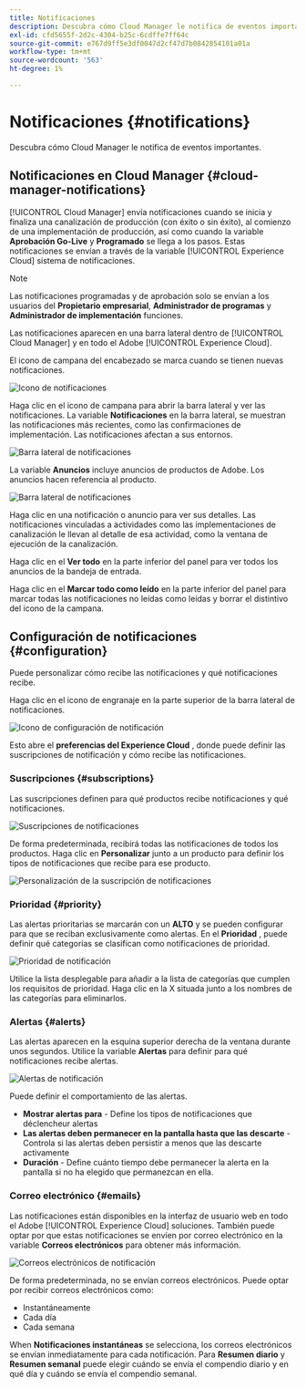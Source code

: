 ```yaml
---
title: Notificaciones
description: Descubra cómo Cloud Manager le notifica de eventos importantes.
exl-id: cfd5655f-2d2c-4304-b25c-6cdffe7ff64c
source-git-commit: e767d9ff5e3df0047d2cf47d7b0842854101a01a
workflow-type: tm+mt
source-wordcount: '563'
ht-degree: 1%

---
```



# Notificaciones {#notifications}

Descubra cómo Cloud Manager le notifica de eventos importantes.

## Notificaciones en Cloud Manager {#cloud-manager-notifications}

[!UICONTROL Cloud Manager] envía notificaciones cuando se inicia y finaliza una canalización de producción (con éxito o sin éxito), al comienzo de una implementación de producción, así como cuando la variable **Aprobación Go-Live** y **Programado** se llega a los pasos. Estas notificaciones se envían a través de la variable [!UICONTROL Experience Cloud] sistema de notificaciones.

>[!NOTE]
>
>Las notificaciones programadas y de aprobación solo se envían a los usuarios del **Propietario empresarial**, **Administrador de programas** y **Administrador de implementación** funciones.

Las notificaciones aparecen en una barra lateral dentro de [!UICONTROL Cloud Manager] y en todo el Adobe [!UICONTROL Experience Cloud].

El icono de campana del encabezado se marca cuando se tienen nuevas notificaciones.

![Icono de notificaciones](/help/assets/notifications-bell-badged.png)

Haga clic en el icono de campana para abrir la barra lateral y ver las notificaciones. La variable **Notificaciones** en la barra lateral, se muestran las notificaciones más recientes, como las confirmaciones de implementación. Las notificaciones afectan a sus entornos.

![Barra lateral de notificaciones](/help/assets/notifications-activities.png)

La variable **Anuncios** incluye anuncios de productos de Adobe. Los anuncios hacen referencia al producto.

![Barra lateral de notificaciones](/help/assets/notificaitons-announcements.png)

Haga clic en una notificación o anuncio para ver sus detalles. Las notificaciones vinculadas a actividades como las implementaciones de canalización le llevan al detalle de esa actividad, como la ventana de ejecución de la canalización.

Haga clic en el **Ver todo** en la parte inferior del panel para ver todos los anuncios de la bandeja de entrada.

Haga clic en el **Marcar todo como leído** en la parte inferior del panel para marcar todas las notificaciones no leídas como leídas y borrar el distintivo del icono de la campana.

## Configuración de notificaciones {#configuration}

Puede personalizar cómo recibe las notificaciones y qué notificaciones recibe.

Haga clic en el icono de engranaje en la parte superior de la barra lateral de notificaciones.

![Icono de configuración de notificación](/help/assets/notifications-configuration.png)

Esto abre el **preferencias del Experience Cloud** , donde puede definir las suscripciones de notificación y cómo recibe las notificaciones.

### Suscripciones {#subscriptions}

Las suscripciones definen para qué productos recibe notificaciones y qué notificaciones.

![Suscripciones de notificaciones](/help/assets/notifications-subscriptions.png)

De forma predeterminada, recibirá todas las notificaciones de todos los productos. Haga clic en **Personalizar** junto a un producto para definir los tipos de notificaciones que recibe para ese producto.

![Personalización de la suscripción de notificaciones](/help/assets/notifications-subscriptions-customize.png)

### Prioridad {#priority}

Las alertas prioritarias se marcarán con un **ALTO** y se pueden configurar para que se reciban exclusivamente como alertas. En el **Prioridad** , puede definir qué categorías se clasifican como notificaciones de prioridad.

![Prioridad de notificación](/help/assets/notifications-priority.png)

Utilice la lista desplegable para añadir a la lista de categorías que cumplen los requisitos de prioridad. Haga clic en la X situada junto a los nombres de las categorías para eliminarlos.

### Alertas {#alerts}

Las alertas aparecen en la esquina superior derecha de la ventana durante unos segundos. Utilice la variable **Alertas** para definir para qué notificaciones recibe alertas.

![Alertas de notificación](/help/assets/notifications-alerts.png)

Puede definir el comportamiento de las alertas.

* **Mostrar alertas para** - Define los tipos de notificaciones que déclencheur alertas
* **Las alertas deben permanecer en la pantalla hasta que las descarte** - Controla si las alertas deben persistir a menos que las descarte activamente
* **Duración** - Define cuánto tiempo debe permanecer la alerta en la pantalla si no ha elegido que permanezcan en ella.

### Correo electrónico {#emails}

Las notificaciones están disponibles en la interfaz de usuario web en todo el Adobe [!UICONTROL Experience Cloud] soluciones. También puede optar por que estas notificaciones se envíen por correo electrónico en la variable **Correos electrónicos** para obtener más información.

![Correos electrónicos de notificación](/help/assets/notifications-emails.png)

De forma predeterminada, no se envían correos electrónicos. Puede optar por recibir correos electrónicos como:

* Instantáneamente
* Cada día
* Cada semana

When **Notificaciones instantáneas** se selecciona, los correos electrónicos se envían inmediatamente para cada notificación. Para **Resumen diario** y **Resumen semanal** puede elegir cuándo se envía el compendio diario y en qué día y cuándo se envía el compendio semanal.
